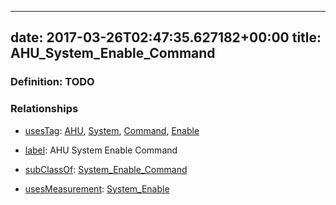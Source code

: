 
---
date: 2017-03-26T02:47:35.627182+00:00
title: AHU_System_Enable_Command
---
### Definition: TODO

### Relationships

* [usesTag](https://brickschema.org/schema/1.0/BrickFrame#usesTag): [AHU](https://brickschema.org/schema/1.0/BrickTag#AHU), [System](https://brickschema.org/schema/1.0/BrickTag#System), [Command](https://brickschema.org/schema/1.0/BrickTag#Command), [Enable](https://brickschema.org/schema/1.0/BrickTag#Enable)

* [label](http://www.w3.org/2000/01/rdf-schema#label): AHU System Enable Command

* [subClassOf](http://www.w3.org/2000/01/rdf-schema#subClassOf): [System_Enable_Command](https://brickschema.org/schema/1.0/Brick#System_Enable_Command)

* [usesMeasurement](https://brickschema.org/schema/1.0/BrickFrame#usesMeasurement): [System_Enable](https://brickschema.org/schema/1.0/Brick#System_Enable)
